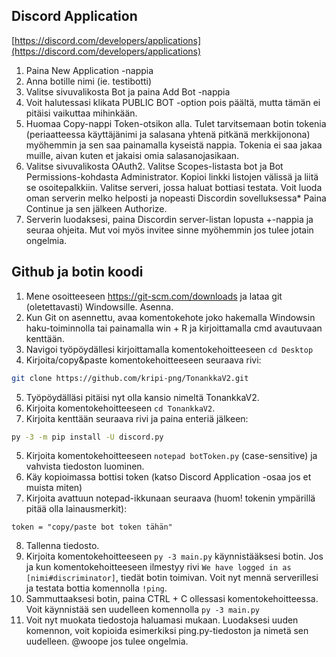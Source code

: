 ## Discord Application

[https://discord.com/developers/applications](https://discord.com/developers/applications)
1. Paina New Application -nappia
2. Anna botille nimi (ie. testibotti)
3. Valitse sivuvalikosta Bot ja paina Add Bot -nappia
4. Voit halutessasi klikata PUBLIC BOT -option pois päältä, mutta tämän ei pitäisi vaikuttaa mihinkään.
5. Huomaa Copy-nappi Token-otsikon alla. Tulet tarvitsemaan botin tokenia (periaatteessa käyttäjänimi ja salasana yhtenä pitkänä merkkijonona) myöhemmin ja sen saa painamalla kyseistä nappia. Tokenia ei saa jakaa muille, aivan kuten et jakaisi omia salasanojasikaan.
6. Valitse sivuvalikosta OAuth2. Valitse Scopes-listasta bot ja Bot Permissions-kohdasta Administrator. Kopioi linkki listojen välissä ja liitä se osoitepalkkiin. Valitse serveri, jossa haluat bottiasi testata. Voit luoda oman serverin melko helposti ja nopeasti Discordin sovelluksessa* Paina Continue ja sen jälkeen Authorize.
7. Serverin luodaksesi, paina Discordin server-listan lopusta +-nappia ja seuraa ohjeita. Mut voi myös invitee sinne myöhemmin jos tulee jotain ongelmia.


## Github ja botin koodi
1. Mene osoitteeseen https://git-scm.com/downloads ja lataa git (oletettavasti) Windowsille. Asenna.
2. Kun Git on asennettu, avaa komentokehote joko hakemalla Windowsin haku-toiminnolla tai painamalla win + R ja kirjoittamalla cmd avautuvaan kenttään.
3. Navigoi työpöydällesi kirjoittamalla komentokehoitteeseen ```cd Desktop```
4. Kirjoita/copy&paste komentokehoitteeseen seuraava rivi:
```bash
git clone https://github.com/kripi-png/TonankkaV2.git
```
5. Työpöydälläsi pitäisi nyt olla kansio nimeltä TonankkaV2.
6. Kirjoita komentokehoitteeseen ```cd TonankkaV2```.
4. Kirjoita kenttään seuraava rivi ja paina enteriä jälkeen:
```bash
py -3 -m pip install -U discord.py
```
5. Kirjoita komentokehoitteeseen ```notepad botToken.py``` (case-sensitive) ja vahvista tiedoston luominen.
6. Käy kopioimassa bottisi token (katso Discord Application -osaa jos et muista miten)
7. Kirjoita avattuun notepad-ikkunaan seuraava (huom! tokenin ympärillä pitää olla lainausmerkit):
```
token = "copy/paste bot token tähän"
```
8. Tallenna tiedosto.
9. Kirjoita komentokehoitteeseen ```py -3 main.py``` käynnistääksesi botin. Jos ja kun komentokehoitteeseen ilmestyy rivi ```We have logged in as [nimi#discriminator]```, tiedät botin toimivan. Voit nyt mennä serverillesi ja testata bottia komennolla ```!ping```.
10. Sammuttaaksesi botin, paina CTRL + C ollessasi komentokehoitteessa. Voit käynnistää sen uudelleen komennolla ```py -3 main.py```
11. Voit nyt muokata tiedostoja haluamasi mukaan. Luodaksesi uuden komennon, voit kopioida esimerkiksi ping.py-tiedoston ja nimetä sen uudelleen. @woope jos tulee ongelmia.
